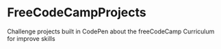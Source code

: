 # FreeCodeCampProjects
Challenge projects built in CodePen about the freeCodeCamp Curriculum for improve skills
